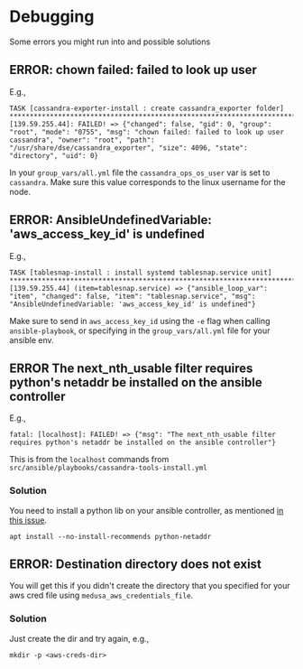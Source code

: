 # Debugging
Some errors you might run into and possible solutions

## ERROR: chown failed: failed to look up user
E.g., 

```
TASK [cassandra-exporter-install : create cassandra_exporter folder] ***************************************************************************fatal: [139.59.255.44]: FAILED! => {"changed": false, "gid": 0, "group": "root", "mode": "0755", "msg": "chown failed: failed to look up user cassandra", "owner": "root", "path": "/usr/share/dse/cassandra_exporter", "size": 4096, "state": "directory", "uid": 0}
```

In your `group_vars/all.yml` file the `cassandra_ops_os_user` var is set to `cassandra`. Make sure this value corresponds to the linux username for the node.

## ERROR: AnsibleUndefinedVariable: 'aws_access_key_id' is undefined
E.g., 

```
TASK [tablesnap-install : install systemd tablesnap.service unit] ******************************************************************************failed: [139.59.255.44] (item=tablesnap.service) => {"ansible_loop_var": "item", "changed": false, "item": "tablesnap.service", "msg": "AnsibleUndefinedVariable: 'aws_access_key_id' is undefined"}
```

Make sure to send in `aws_access_key_id` using the `-e` flag when calling `ansible-playbook`, or specifying in the `group_vars/all.yml` file for your ansible env.

## ERROR The next_nth_usable filter requires python's netaddr be installed on the ansible controller

E.g., 
```
fatal: [localhost]: FAILED! => {"msg": "The next_nth_usable filter requires python's netaddr be installed on the ansible controller"}
```

This is from the `localhost` commands from `src/ansible/playbooks/cassandra-tools-install.yml`

### Solution

You need to install a python lib on your ansible controller, as mentioned [in this issue](https://github.com/ansible/workshops/issues/115#issuecomment-635844085). 
```
apt install --no-install-recommends python-netaddr
```

## ERROR: Destination directory <some dir here> does not exist

You will get this if you didn't create the directory that you specified for your aws cred file using `medusa_aws_credentials_file`. 

### Solution 

Just create the dir and try again, e.g.,

```
mkdir -p <aws-creds-dir>
```

